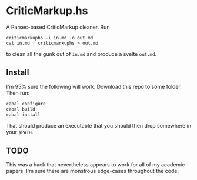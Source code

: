 # CriticMarkup.hs

A Parsec-based CriticMarkup cleaner. Run

```
criticmarkuphs -i in.md -o out.md
cat in.md | criticmarkuphs > out.md
```

to clean all the gunk out of `in.md` and produce a svelte `out.md`.

## Install

I'm 95% sure the following will work. Download this repo to some folder. Then run:

```sh
cabal configure
cabal build
cabal install
```

That should produce an executable that you should then drop somewhere in your
`$PATH`.

## TODO

This was a hack that nevertheless appears to work for all of my academic papers.
I'm sure there are monstrous edge-cases throughout the code.
